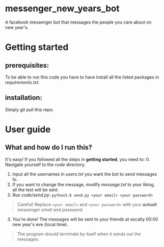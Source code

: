 # messenger_new_years_bot
A facebook messenger bot that messages the people you care about on new year's.


# Getting started
## prerequisites:
To be able to run this code you have to have install all the listed packages in *requirements.txt*.
  
## installation:
Simply git pull this repo.

# User guide
## What and how do I run this?
It's easy! If you followed all the steps in **getting started**, you need to:
0. Navigate yourself to the *code* directory.
1. Input all the usernames in *users.txt* you want the bot to send messages to.
2. If you want to change the message, modify *message.txt* to your liking, all the text will be sent.
2. Run *code/send.py*: `python3.6 send.py <your email> <your password>`
  > Careful! Replace `<your email>` and `<your password>` with your **actuall** messenger *email* and *password*.
3. You're done! The messages will be sent to your friends at excatly 00:00 new year's eve (local time).
  > The program should terminate by itself when it sends out the messages.
